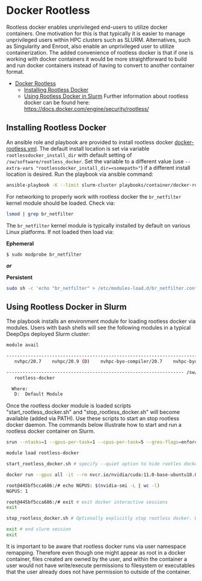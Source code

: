 # Docker Rootless

Rootless docker enables unprivileged end-users to utilize docker containers.
One motivation for this is that typically it is easier to manage unprivileged
users within HPC clusters such as SLURM. Alternatives, such as Singularity and
Enroot, also enable an unprivileged user to utilize containerization. The added
convenience of rootless docker is that if one is working with docker containers
it would be more straightforward to build and run docker containers instead of
having to convert to another container format.

- [Docker Rootless](#docker-rootless)
  - [Installing Rootless Docker](#installing-rootless-docker)
  - [Using Rootless Docker in Slurm](#using-rootless-docker-in-slurm)
    Further information about rootless docker can be found here:
    <https://docs.docker.com/engine/security/rootless/>

## Installing Rootless Docker

An ansible role and playbook are provided to install rootless docker [docker-rootless.yml](../../playbooks/container/docker-rootless.yml). The default install location is set via variable `rootlessdocker_install_dir` with default setting of `/sw/software/rootless_docker`. Set the variable to a different value (use `--extra-vars "rootlessdocker_install_dir=<somepath>"`) if a different install location is desired. Run the playbook via ansible command:

```bash
ansible-playbook -K --limit slurm-cluster playbooks/container/docker-rootless.yml
```

For networking to properly work with rootless docker the `br_netfilter` kernel
module should be loaded. Check via:

```bash
lsmod | grep br_netfilter
```

The `br_netfilter` kernel module is typically installed by default on various
Linux platforms. If not loaded then load via:

**Ephemeral**

```
$ sudo modprobe br_netfilter
```

**_or_**

**Persistent**

```bash
sudo sh -c 'echo "br_netfilter" > /etc/modules-load.d/br_netfilter.conf'
```

## Using Rootless Docker in Slurm

The playbook installs an environment module for loading rootless docker via
modules. Users with bash shells will see the following modules in a typical
DeepOps deployed Slurm cluster:

```bash
module avail

-------------------------------------------------------------------------- /sw/hpc-sdk/modulefiles ----------------------------------
   nvhpc/20.7    nvhpc/20.9 (D)    nvhpc-byo-compiler/20.7    nvhpc-byo-compiler/20.9 (D)    nvhpc-nompi/20.7    nvhpc-nompi/20.9 (D)

------------------------------------------------------------------ /sw/software/rootless-docker/modulefiles -------------------------
   rootless-docker

  Where:
   D:  Default Module
```

Once the rootless docker module is loaded scripts "start_rootless_docker.sh"
and "stop_rootless_docker.sh" will become available (added via PATH). Use
these scripts to start an stop rootless docker daemon. The commands below
illustrate how to start and run a rootless docker container on Slurm.

```bash
srun --ntasks=1 --gpus-per-task=1 --cpus-per-task=5 --gres-flags=enforce-binding --pty bash

module load rootless-docker

start_rootless_docker.sh # specify --quiet option to hide rootles docker messages

docker run --gpus all -it --rm nvcr.io/nvidia/cuda:11.0-base-ubuntu18.04

root@445bf5cca686:/# echo NGPUS: $(nvidia-smi -L | wc -l)
NGPUS: 1

root@445bf5cca686:/# exit # exit docker interactive sessions
exit

stop_rootless_docker.sh # Optionally explicitly stop rootless docker. Will be killed on Slurm exit regardless.

exit # end slurm session
exit

```

It is important to be aware that rootless docker runs via user namespace
remapping. Therefore even though one might appear as root in a docker
container, files created are owned by the user, and within the container a user
would not have write/execute permissions to filesystem or executables that the
user already does not have permission to outside of the container.
